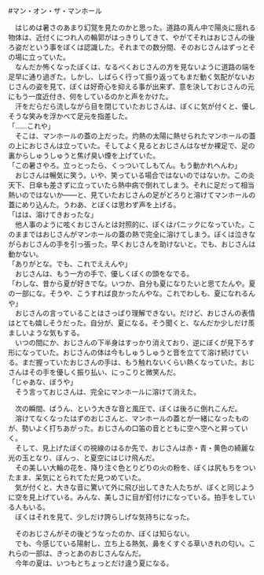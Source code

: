 #マン・オン・ザ・マンホール

　はじめは暑さのあまり幻覚を見たのかと思った。道路の真ん中で陽炎に揺れる物体は、近付くにつれ人の輪郭がはっきりしてきて、やがてそれはおじさんの後ろ姿だという事をぼくは認識した。それまでの数分間、そのおじさんはずっとその場に立っていた。  
　なんだか怖くなったぼくは、なるべくおじさんの方を見ないように道路の端を足早に通り過ぎた。しかし、しばらく行って振り返ってもまだ動く気配がないおじさんの姿を見て、ぼくは好奇心を抑える事が出来ず、意を決しておじさんの元にもう一度近付き、何をしているのかと声をかけた。  
　汗をだらだら流しながら目を閉じていたおじさんは、ぼくに気が付くと、優しそうな笑みを浮かべて足元を指差した。  
「……これや」  
　そこは、マンホールの蓋の上だった。灼熱の太陽に熱せられたマンホールの蓋の上におじさんは立っていた。そしてよく見るとおじさんはなぜか裸足で、足の裏からしゅうしゅうと焦げ臭い煙を上げていた。  
「この暑さやろ。立っとったら、くっついてしもてん。もう動かれへんわ」  
　おじさんは暢気に笑う。いや、笑っている場合ではないのではないか。この炎天下、日傘も差さずに立っていたら熱中病で倒れてしまう。それに足だって相当熱いのではないか――と、見ていたおじさんの足がどろりと溶けてマンホールの蓋にめり込んた。うわあ、とぼくは思わず声を上げる。  
「はは、溶けてきおったな」  
　他人事のように呟くおじさんとは対照的に、ぼくはパニックになっていた。このままではおじさんがマンホールの蓋の熱で完全に溶けてしまう。ぼくは泣きながらおじさんの手を引っ張った。早くおじさんを助けないと。でも、おじさんは動かない。  
「ありがとな。でも、これでええんや」  
　おじさんは、もう一方の手で、優しくぼくの頭をなでる。  
「わしな、昔から夏が好きでな。いつか、自分も夏になりたいと思てたんや。夏の一部にな。そうや、こうすれば良かったんやな。これでわしも、夏になれるんや」  
　おじさんの言っていることはさっぱり理解できない。だけど、おじさんの表情はとても嬉しそうだった。自分が、夏になる。そう聞くと、なんだか少しだけ羨ましいような気もする。  
　いつの間にか、おじさんの下半身はすっかり消えており、逆にぼくが見下ろす形になっていた。おじさんの体は今もしゅうしゅうと音を立てて溶け続けている。まだ握っていたおじさんの手は、もう触れないくらい熱くなっていた。おじさんはその手を優しく振り払い、にっこりと微笑んだ。  
「じゃあな、ぼうや」  
　そう言っておじさんは、完全にマンホールに溶けて消えた。

　次の瞬間、ばうん、という大きな音と風圧で、ぼくは後ろに倒れこんだ。  
　溶けてなくなったはずのおじさんと、マンホールの蓋とが一緒になったものが、勢いよく打ちあがった。おじさんの口笛の音とともに空へ空へと昇っていく。  
　そして、見上げたぼくの視線のはるか先で、おじさんは赤・青・黄色の綺麗な光の玉となり、ぼんっ、と夏空にはじけ飛んだ。  
　その美しい大輪の花を、降り注ぐ色とりどりの火の粉を、ぼくは尻もちをついたまま、呆気にとられてただ見つめていた。  
　気が付くと、大きな音に驚いて外に飛び出してきた人たちが、ぼくと同じように空を見上げている。みんな、美しさに目が釘付けになっている。拍手をしている人もいる。  
　ぼくはそれを見て、少しだけ誇らしげな気持ちになった。

　そのおじさんがその後どうなったのか、ぼくは知らない。  
　でも、今感じている陽射し、立ち上る熱気、鼻をくすぐる草いきれの匂い。これらの一部は、きっとあのおじさんなんだ。  
　今年の夏は、いつもとちょっとだけ違う夏になる。
